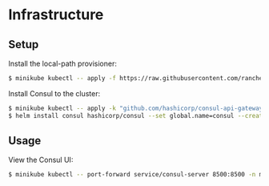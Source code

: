 # Infrastructure

## Setup

Install the local-path provisioner:

```bash
$ minikube kubectl -- apply -f https://raw.githubusercontent.com/rancher/local-path-provisioner/v0.0.24/deploy/local-path-storage.yaml
```

Install Consul to the cluster:

```bash
$ minikube kubectl -- apply -k "github.com/hashicorp/consul-api-gateway/config/crd?ref=v0.4.0"
$ helm install consul hashicorp/consul --set global.name=consul --create-namespace --namespace macrostack --values charts/consul.yaml
```

## Usage

View the Consul UI:

```bash
$ minikube kubectl -- port-forward service/consul-server 8500:8500 -n macrostack
```
